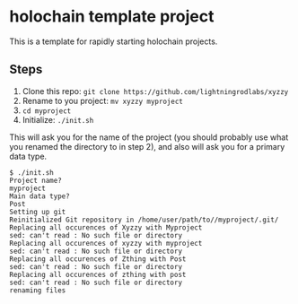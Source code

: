 # holochain template project

This is a template for rapidly starting holochain projects.

## Steps

1. Clone this repo: `git clone https://github.com/lightningrodlabs/xyzzy`
2. Rename to you project: `mv xyzzy myproject`
3. `cd myproject`
4. Initialize: `./init.sh`

This will ask you for the name of the project (you should probably use what you renamed the directory to in step 2), and also will ask you for a primary data type. 
```
$ ./init.sh
Project name?
myproject
Main data type?
Post
Setting up git
Reinitialized Git repository in /home/user/path/to//myproject/.git/
Replacing all occurences of Xyzzy with Myproject 
sed: can't read : No such file or directory
Replacing all occurences of xyzzy with myproject 
sed: can't read : No such file or directory
Replacing all occurences of Zthing with Post 
sed: can't read : No such file or directory
Replacing all occurences of zthing with post 
sed: can't read : No such file or directory
renaming files
```
